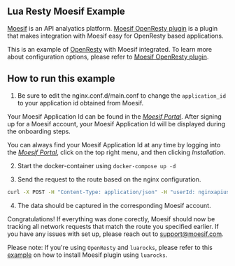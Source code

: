 ## Lua Resty Moesif Example

[Moesif](https://www.moesif.com) is an API analyatics platform. [Moesif OpenResty plugin](https://github.com/Moesif/lua-resty-moesif) is a plugin that makes integration with Moesif easy for OpenResty based applications.

This is an example of [OpenResty](https://openresty.org/en/) with Moesif integrated. To learn more about configuration options, please refer to [Moesif OpenResty plugin](https://github.com/Moesif/lua-resty-moesif).

## How to run this example
1. Be sure to edit the nginx.conf.d/main.conf to change the `application_id` to your application id obtained from Moesif.

Your Moesif Application Id can be found in the [_Moesif Portal_](https://www.moesif.com/).
After signing up for a Moesif account, your Moesif Application Id will be displayed during the onboarding steps. 

You can always find your Moesif Application Id at any time by logging 
into the [_Moesif Portal_](https://www.moesif.com/), click on the top right menu,
and then clicking _Installation_.

2. Start the docker-container using `docker-compose up -d`

3. Send the request to the route based on the nginx configuration. 

```bash
curl -X POST -H "Content-Type: application/json" -H "userId: nginxapiuser" -H "X-Forwarded-For: 148.64.111.29:15, 148.64.111.227" -H "X-Moesif-Transaction-Id: 08367f9d-161d-4954-afb8-4d02f03517e3" -d '{"name":"moesif"}' "http://localhost:9000/api/test?x=2&y=4"
```

4. The data should be captured in the corresponding Moesif account.

Congratulations! If everything was done corectly, Moesif should now be tracking all network requests that match the route you specified earlier. If you have any issues with set up, please reach out to support@moesif.com.

Please note: If you're using `OpenResty` and `luarocks`, please refer to this [example](https://github.com/Moesif/moesif-openresty-example) on how to install Moesif plugin using `luarocks`.
